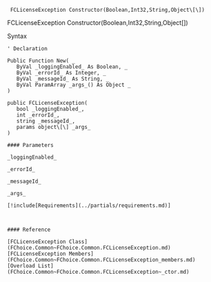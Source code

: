 ﻿     FCLicenseException Constructor(Boolean,Int32,String,Object\[\])                                                   

FCLicenseException Constructor(Boolean,Int32,String,Object\[\])

Syntax

```vbnet
' Declaration

Public Function New( _
   ByVal _loggingEnabled_ As Boolean, _
   ByVal _errorId_ As Integer, _
   ByVal _messageId_ As String, _
   ByVal ParamArray _args_() As Object _
)

public FCLicenseException( 
   bool _loggingEnabled_,
   int _errorId_,
   string _messageId_,
   params object\[\] _args_
)

#### Parameters

_loggingEnabled_

_errorId_

_messageId_

_args_

[!include[Requirements](../partials/requirements.md)]



#### Reference

[FCLicenseException Class](FChoice.Common~FChoice.Common.FCLicenseException.md)  
[FCLicenseException Members](FChoice.Common~FChoice.Common.FCLicenseException_members.md)  
[Overload List](FChoice.Common~FChoice.Common.FCLicenseException~_ctor.md)